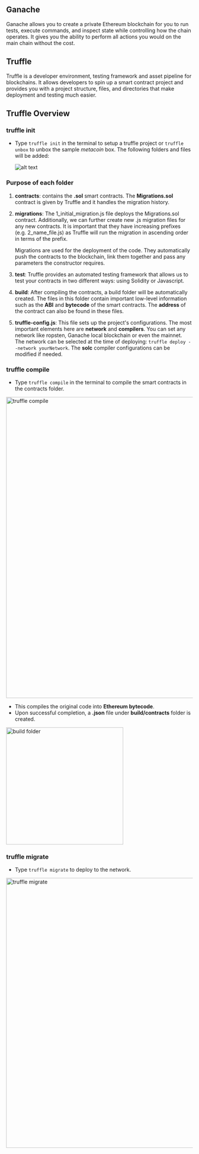 ## Ganache
Ganache allows you to create a private Ethereum blockchain for you to run tests, execute commands, and inspect state while controlling how the chain operates. It gives you the ability to perform all actions you would on the main chain without the cost. 

## Truffle
Truffle is a developer environment, testing framework and asset pipeline for blockchains. It allows developers to spin up a smart contract project and provides you with a project structure, files, and directories that make deployment and testing much easier.

## Truffle Overview

### truffle init
- Type `truffle init` in the terminal to setup a truffle project or `truffle unbox` to unbox the sample _metacoin_ box. The following folders and files will be added:

  ![alt text](https://user-images.githubusercontent.com/37501487/188546962-fdc06500-3a78-436b-a8d1-73d59647b28a.png "init response")
  
### Purpose of each folder
  
1. __contracts__: contains the __.sol__ smart contracts. The __Migrations.sol__ contract is given by Truffle and it handles the migration history.
2. __migrations__: The 1_initial_migration.js file deploys the Migrations.sol contract. Additionally, we can further create new .js migration files for any new contracts. It is important that they have increasing prefixes (e.g. 2_name_file.js) as Truffle will run the migration in ascending order in terms of the prefix. 

    Migrations are used for the deployment of the code. They automatically push the contracts to the blockchain, link them           together and pass any parameters the constructor requires.
3. __test__: Truffle provides an automated testing framework that allows us to test your contracts in two different ways: using Solidity or Javascript.
4. __build__: After compiling the contracts, a build folder will be automatically created. The files in this folder contain important low-level information such as the __ABI__ and __bytecode__ of the smart contracts. The __address__ of the contract can also be found in these files.
5. __truffle-config.js__: This file sets up the project's configurations. The most important elements here are __network__ and __compilers__. You can set any network like ropsten, Ganache local blockchain or even the mainnet. The network can be selected at the time of deploying: `truffle deploy --network yourNetwork`. The __solc__ compiler configurations can be modified if needed.

### truffle compile
- Type `truffle compile` in the terminal to compile the smart contracts in the contracts folder.

<img width="812" alt="truffle compile" src="https://user-images.githubusercontent.com/37501487/188782275-dafdcaf0-0d55-47a4-bfcc-be105cf0b1f1.png">


- This compiles the original code into __Ethereum bytecode__.
- Upon successful completion, a __.json__ file under __build/contracts__ folder is created.

<img width="316" alt="build folder" src="https://user-images.githubusercontent.com/37501487/188782089-5d96b71e-8970-4641-b0ea-a0d2e010e3b0.png">

### truffle migrate
- Type `truffle migrate` to deploy to the network.

<img width="728" alt="truffle migrate" src="https://user-images.githubusercontent.com/37501487/188783630-74b55937-70e3-48e8-a4ed-5ff052928cc7.png">


